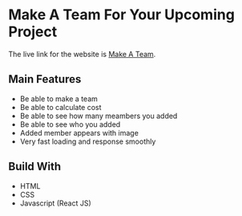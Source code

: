 # Make A Team For Your Upcoming Project

The live link for the website is [Make A Team](https://relaxed-hamilton-a4a9be.netlify.app/).

## Main Features
- Be able to make a team 
- Be able to calculate cost
- Be able to see how many meambers you added
- Be able to see who you added
- Added member appears with image
- Very fast loading and response smoothly

## Build With
- HTML
- CSS
- Javascript (React JS)
